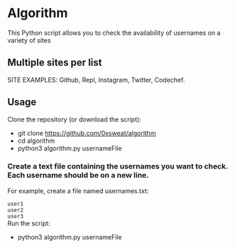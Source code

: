 # Algorithm

This Python script allows you to check the availability of usernames on a variety of sites

<h2> Multiple sites per list </h2>
<p>SITE EXAMPLES: Github, Repl, Instagram, Twitter, Codechef.</p>

## Usage
Clone the repository (or download the script):

- git clone https://github.com/0xsweat/algorithm
- cd algorithm
- python3 algorithm.py usernameFile

<h3> Create a text file containing the usernames you want to check. Each username should be on a new line.</h3>
<p>For example, create a file named usernames.txt:</p>
<code>user1
user2
user3
</code>
Run the script:

- python3 algorithm.py usernameFile

